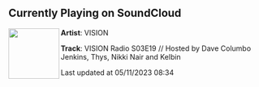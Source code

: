 ## Currently Playing on SoundCloud

[<img align="left" width="100" src="https://i1.sndcdn.com/artworks-GZZXM7uFXOzNwdoN-7BmOiA-t500x500.jpg">](https://soundcloud.com/visionrecordings/vision-radio-s03e19)

**Artist**: VISION 

**Track**: VISION Radio S03E19 // Hosted by Dave Columbo Jenkins, Thys, Nikki Nair and Kelbin

Last updated at 05/11/2023 08:34
